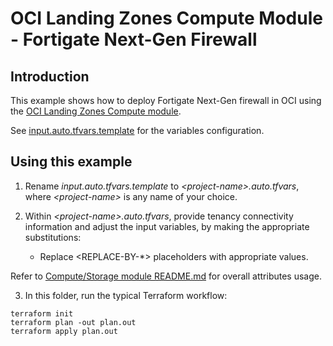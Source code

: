 # OCI Landing Zones Compute Module - Fortigate Next-Gen Firewall

## Introduction

This example shows how to deploy Fortigate Next-Gen firewall in OCI using the [OCI Landing Zones Compute module](../../README.md). 

See [input.auto.tfvars.template](./input.auto.tfvars.template) for the variables configuration.

## Using this example
1. Rename *input.auto.tfvars.template* to *\<project-name\>.auto.tfvars*, where *\<project-name\>* is any name of your choice.

2. Within *\<project-name\>.auto.tfvars*, provide tenancy connectivity information and adjust the input variables, by making the appropriate substitutions:
   - Replace \<REPLACE-BY-\*\> placeholders with appropriate values. 
   
Refer to [Compute/Storage module README.md](../../README.md) for overall attributes usage.

3. In this folder, run the typical Terraform workflow:
```
terraform init
terraform plan -out plan.out
terraform apply plan.out
```